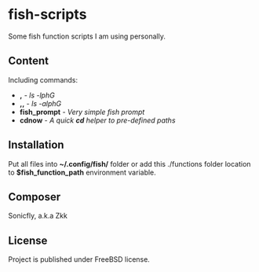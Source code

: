 # fish-scripts

Some fish function scripts I am using personally.

## Content
Including commands:
* __,__ - _ls -lphG_
* __,,__ - _ls -alphG_
* __fish\_prompt__ - _Very simple fish prompt_
* __cdnow__ - _A quick **cd** helper to pre-defined paths_

## Installation
Put all files into __~/.config/fish/__ folder or add this ./functions folder location to __$fish\_function\_path__ environment variable.

## Composer
Sonicfly, a.k.a Zkk

## License
Project is published under FreeBSD license.
